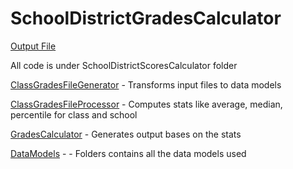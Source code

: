 # SchoolDistrictGradesCalculator

[Output File](SchoolDistrictScoresCalculator/Resources/Output/SchoolScoresOutput.txt) 

All code is under SchoolDistrictScoresCalculator folder

[ClassGradesFileGenerator](SchoolDistrictScoresCalculator/ClassGradesFileGenerator.cs) - Transforms input files to data models

[ClassGradesFileProcessor](SchoolDistrictScoresCalculator/ClassGradesFileProcessor.cs) - Computes stats like average, median, percentile for class and school

[GradesCalculator](SchoolDistrictScoresCalculator/GradesCalculator.cs) - Generates output bases on the stats

[DataModels](SchoolDistrictScoresCalculator/DataModels) -  - Folders contains all the data models used
